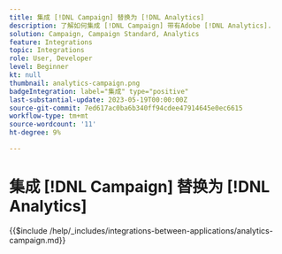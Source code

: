 ```yaml
---
title: 集成 [!DNL Campaign] 替换为 [!DNL Analytics]
description: 了解如何集成 [!DNL Campaign] 带有Adobe [!DNL Analytics].
solution: Campaign, Campaign Standard, Analytics
feature: Integrations
topic: Integrations
role: User, Developer
level: Beginner
kt: null
thumbnail: analytics-campaign.png
badgeIntegration: label="集成" type="positive"
last-substantial-update: 2023-05-19T00:00:00Z
source-git-commit: 7ed617ac0ba6b340ff94cdee47914645e0ec6615
workflow-type: tm+mt
source-wordcount: '11'
ht-degree: 9%

---
```



# 集成 [!DNL Campaign] 替换为 [!DNL Analytics]

{{$include /help/_includes/integrations-between-applications/analytics-campaign.md}}
